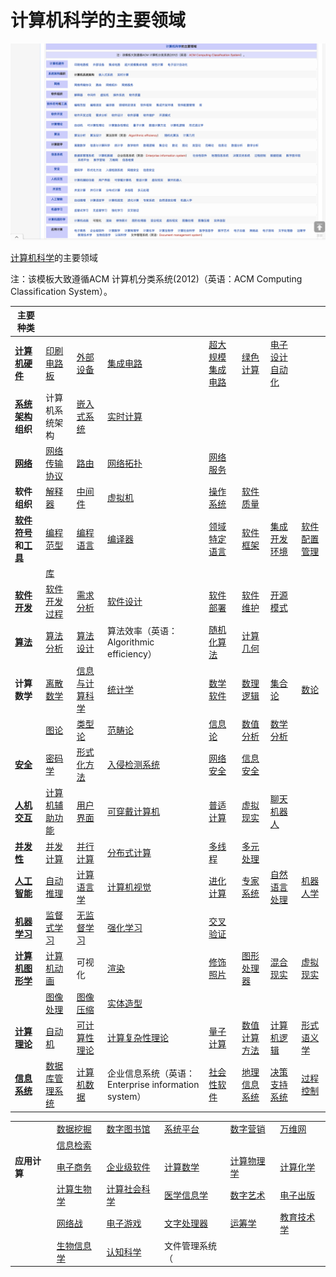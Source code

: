 # 计算机科学的主要领域

![](../../Assets/Pics/Screen%20Shot%202021-12-22%20at%203.21.14%20PM.png)


[计算机科学](https://www.wanweibaike.net/wiki-%E8%AE%A1%E7%AE%97%E6%9C%BA%E7%A7%91%E5%AD%A6 "计算机科学")的主要领域 

注：该模板大致遵循ACM 计算机分类系统(2012)（英语：ACM Computing Classification System）。

| **主要种类**                                                 |                                                              |                                                              |                                                              |                                                              |                                                              |                                                              |                                                              |
| ------------------------------------------------------------ | ------------------------------------------------------------ | ------------------------------------------------------------ | ------------------------------------------------------------ | ------------------------------------------------------------ | ------------------------------------------------------------ | ------------------------------------------------------------ | ------------------------------------------------------------ |
| **[计算机硬件](https://www.wanweibaike.net/wiki-%E8%AE%A1%E7%AE%97%E6%9C%BA%E7%A1%AC%E4%BB%B6 "计算机硬件")** | [印刷电路板](https://www.wanweibaike.net/wiki-%E5%8D%B0%E5%88%B7%E7%94%B5%E8%B7%AF%E6%9D%BF "印刷电路板") | [外部设备](https://www.wanweibaike.net/wiki-%E5%A4%96%E9%83%A8%E8%AE%BE%E5%A4%87 "外部设备") | [集成电路](https://www.wanweibaike.net/wiki-%E9%9B%86%E6%88%90%E7%94%B5%E8%B7%AF "集成电路") | [超大规模集成电路](https://www.wanweibaike.net/wiki-%E8%B6%85%E5%A4%A7%E8%A7%84%E6%A8%A1%E9%9B%86%E6%88%90%E7%94%B5%E8%B7%AF "超大规模集成电路") | [绿色计算](https://www.wanweibaike.net/wiki-%E7%BB%BF%E8%89%B2%E8%AE%A1%E7%AE%97 "绿色计算") | [电子设计自动化](https://www.wanweibaike.net/wiki-%E9%9B%BB%E5%AD%90%E8%A8%AD%E8%A8%88%E8%87%AA%E5%8B%95%E5%8C%96 "电子设计自动化") |                                                              |
| **[系统架构](https://www.wanweibaike.net/wiki-%E7%B3%BB%E7%BB%9F%E6%9E%B6%E6%9E%84 "系统架构")组织** | 计算机系统架构                                               | [嵌入式系统](https://www.wanweibaike.net/wiki-%E5%B5%8C%E5%85%A5%E5%BC%8F%E7%B3%BB%E7%BB%9F "嵌入式系统") | [实时计算](https://www.wanweibaike.net/wiki-%E5%AE%9E%E6%97%B6%E8%AE%A1%E7%AE%97 "实时计算") |                                                              |                                                              |                                                              |                                                              |
| **[网络](https://www.wanweibaike.net/wiki-%E8%AE%A1%E7%AE%97%E6%9C%BA%E7%BD%91%E7%BB%9C "计算机网络")** | [网络传输协议](https://www.wanweibaike.net/wiki-%E7%BD%91%E7%BB%9C%E4%BC%A0%E8%BE%93%E5%8D%8F%E8%AE%AE "网络传输协议") | [路由](https://www.wanweibaike.net/wiki-%E8%B7%AF%E7%94%B1 "路由") | [网络拓扑](https://www.wanweibaike.net/wiki-%E7%BD%91%E7%BB%9C%E6%8B%93%E6%89%91 "网络拓扑") | [网络服务](https://www.wanweibaike.net/wiki-%E7%BD%91%E7%BB%9C%E6%9C%8D%E5%8A%A1 "网络服务") |                                                              |                                                              |                                                              |
| **软件组织**                                                 | [解释器](https://www.wanweibaike.net/wiki-%E7%9B%B4%E8%AD%AF%E5%99%A8 "解释器") | [中间件](https://www.wanweibaike.net/wiki-%E4%B8%AD%E9%97%B4%E4%BB%B6 "中间件") | [虚拟机](https://www.wanweibaike.net/wiki-%E8%99%9B%E6%93%AC%E6%A9%9F%E5%99%A8 "虚拟机") | [操作系统](https://www.wanweibaike.net/wiki-%E6%93%8D%E4%BD%9C%E7%B3%BB%E7%BB%9F "操作系统") | [软件质量](https://www.wanweibaike.net/wiki-%E8%BD%AF%E4%BB%B6%E8%B4%A8%E9%87%8F "软件质量") |                                                              |                                                              |
| **[软件符号](https://www.wanweibaike.net/wiki-%E7%A8%8B%E5%BC%8F%E8%AA%9E%E8%A8%80%E7%90%86%E8%AB%96 "编程语言理论")和[工具](https://www.wanweibaike.net/wiki-%E8%BD%AF%E4%BB%B6%E5%BC%80%E5%8F%91%E5%B7%A5%E5%85%B7 "软件开发工具")** | [编程范型](https://www.wanweibaike.net/wiki-%E7%BC%96%E7%A8%8B%E8%8C%83%E5%9E%8B "编程范型") | [编程语言](https://www.wanweibaike.net/wiki-%E7%BC%96%E7%A8%8B%E8%AF%AD%E8%A8%80 "编程语言") | [编译器](https://www.wanweibaike.net/wiki-%E7%B7%A8%E8%AD%AF%E5%99%A8 "编译器") | [领域特定语言](https://www.wanweibaike.net/wiki-%E9%A2%86%E5%9F%9F%E7%89%B9%E5%AE%9A%E8%AF%AD%E8%A8%80 "领域特定语言") | [软件框架](https://www.wanweibaike.net/wiki-%E8%BB%9F%E9%AB%94%E6%A1%86%E6%9E%B6 "软件框架") | [集成开发环境](https://www.wanweibaike.net/wiki-%E9%9B%86%E6%88%90%E5%BC%80%E5%8F%91%E7%8E%AF%E5%A2%83 "集成开发环境") | [软件配置管理](https://www.wanweibaike.net/wiki-%E8%BD%AF%E4%BB%B6%E9%85%8D%E7%BD%AE%E7%AE%A1%E7%90%86 "软件配置管理") |
|                                                              | [库](https://www.wanweibaike.net/wiki-%E5%87%BD%E5%BC%8F%E5%BA%AB "库") |                                                              |                                                              |                                                              |                                                              |                                                              |                                                              |
| **[软件开发](https://www.wanweibaike.net/wiki-%E8%BD%AF%E4%BB%B6%E5%BC%80%E5%8F%91 "软件开发")** | [软件开发过程](https://www.wanweibaike.net/wiki-%E8%BD%AF%E4%BB%B6%E5%BC%80%E5%8F%91%E8%BF%87%E7%A8%8B "软件开发过程") | [需求分析](https://www.wanweibaike.net/wiki-%E9%9C%80%E6%B1%82%E5%88%86%E6%9E%90 "需求分析") | [软件设计](https://www.wanweibaike.net/wiki-%E8%BD%AF%E4%BB%B6%E8%AE%BE%E8%AE%A1 "软件设计") | [软件部署](https://www.wanweibaike.net/wiki-%E8%BD%AF%E4%BB%B6%E9%83%A8%E7%BD%B2 "软件部署") | [软件维护](https://www.wanweibaike.net/wiki-%E8%BB%9F%E9%AB%94%E7%B6%AD%E8%AD%B7 "软件维护") | [开源模式](https://www.wanweibaike.net/wiki-%E5%BC%80%E6%BA%90%E8%BD%AF%E4%BB%B6 "开源软件") |                                                              |
| **[算法](https://www.wanweibaike.net/wiki-%E7%AE%97%E6%B3%95 "算法")** | [算法分析](https://www.wanweibaike.net/wiki-%E7%AE%97%E6%B3%95%E5%88%86%E6%9E%90 "算法分析") | [算法设计](https://www.wanweibaike.net/wiki-%E7%AE%97%E6%B3%95%E8%AE%BE%E8%AE%A1 "算法设计") | 算法效率（英语：Algorithmic efficiency）                     | [随机化算法](https://www.wanweibaike.net/wiki-%E9%9A%8F%E6%9C%BA%E5%8C%96%E7%AE%97%E6%B3%95 "随机化算法") | [计算几何](https://www.wanweibaike.net/wiki-%E8%AE%A1%E7%AE%97%E5%87%A0%E4%BD%95 "计算几何") |                                                              |                                                              |
| **计算数学**                                                 | [离散数学](https://www.wanweibaike.net/wiki-%E7%A6%BB%E6%95%A3%E6%95%B0%E5%AD%A6 "离散数学") | [信息与计算科学](https://www.wanweibaike.net/wiki-%E4%BF%A1%E6%81%AF%E4%B8%8E%E8%AE%A1%E7%AE%97%E7%A7%91%E5%AD%A6 "信息与计算科学") | [统计学](https://www.wanweibaike.net/wiki-%E7%BB%9F%E8%AE%A1%E5%AD%A6 "统计学") | [数学软件](https://www.wanweibaike.net/wiki-%E6%95%B0%E5%AD%A6%E8%BD%AF%E4%BB%B6 "数学软件") | [数理逻辑](https://www.wanweibaike.net/wiki-%E6%95%B0%E7%90%86%E9%80%BB%E8%BE%91 "数理逻辑") | [集合论](https://www.wanweibaike.net/wiki-%E9%9B%86%E5%90%88%E8%AE%BA "集合论") | [数论](https://www.wanweibaike.net/wiki-%E6%95%B0%E8%AE%BA "数论") |
|                                                              | [图论](https://www.wanweibaike.net/wiki-%E5%9B%BE%E8%AE%BA "图论") | [类型论](https://www.wanweibaike.net/wiki-%E7%B1%BB%E5%9E%8B%E8%AE%BA "类型论") | [范畴论](https://www.wanweibaike.net/wiki-%E8%8C%83%E7%95%B4%E8%AE%BA "范畴论") | [信息论](https://www.wanweibaike.net/wiki-%E4%BF%A1%E6%81%AF%E8%AE%BA "信息论") | [数值分析](https://www.wanweibaike.net/wiki-%E6%95%B0%E5%80%BC%E5%88%86%E6%9E%90 "数值分析") | [数学分析](https://www.wanweibaike.net/wiki-%E6%95%B0%E5%AD%A6%E5%88%86%E6%9E%90 "数学分析") |                                                              |
| **[安全](https://www.wanweibaike.net/wiki-%E8%AE%A1%E7%AE%97%E6%9C%BA%E5%AE%89%E5%85%A8 "计算机安全")** | [密码学](https://www.wanweibaike.net/wiki-%E5%AF%86%E7%A0%81%E5%AD%A6 "密码学") | [形式化方法](https://www.wanweibaike.net/wiki-%E5%BD%A2%E5%BC%8F%E5%8C%96%E6%96%B9%E6%B3%95 "形式化方法") | [入侵检测系统](https://www.wanweibaike.net/wiki-%E5%85%A5%E4%BE%B5%E6%A3%80%E6%B5%8B%E7%B3%BB%E7%BB%9F "入侵检测系统") | [网络安全](https://www.wanweibaike.net/wiki-%E7%BD%91%E7%BB%9C%E5%AE%89%E5%85%A8 "网络安全") | [信息安全](https://www.wanweibaike.net/wiki-%E4%BF%A1%E6%81%AF%E5%AE%89%E5%85%A8 "信息安全") |                                                              |                                                              |
| **[人机交互](https://www.wanweibaike.net/wiki-%E4%BA%BA%E6%9C%BA%E4%BA%A4%E4%BA%92 "人机交互")** | [计算机辅助功能](https://www.wanweibaike.net/wiki-%E8%AE%A1%E7%AE%97%E6%9C%BA%E8%BE%85%E5%8A%A9%E5%8A%9F%E8%83%BD "计算机辅助功能") | [用户界面](https://www.wanweibaike.net/wiki-%E7%94%A8%E6%88%B7%E7%95%8C%E9%9D%A2 "用户界面") | [可穿戴计算机](https://www.wanweibaike.net/wiki-%E5%8F%AF%E7%A9%BF%E6%88%B4%E8%AE%A1%E7%AE%97%E6%9C%BA "可穿戴计算机") | [普适计算](https://www.wanweibaike.net/wiki-%E6%99%AE%E9%80%82%E8%AE%A1%E7%AE%97 "普适计算") | [虚拟现实](https://www.wanweibaike.net/wiki-%E8%99%9A%E6%8B%9F%E7%8E%B0%E5%AE%9E "虚拟现实") | [聊天机器人](https://www.wanweibaike.net/wiki-%E8%81%8A%E5%A4%A9%E6%A9%9F%E5%99%A8%E4%BA%BA "聊天机器人") |                                                              |
| **[并发性](https://www.wanweibaike.net/wiki-%E5%B9%B6%E5%8F%91%E6%80%A7 "并发性")** | [并发计算](https://www.wanweibaike.net/wiki-%E5%B9%B6%E5%8F%91%E8%AE%A1%E7%AE%97 "并发计算") | [并行计算](https://www.wanweibaike.net/wiki-%E5%B9%B6%E8%A1%8C%E8%AE%A1%E7%AE%97 "并行计算") | [分布式计算](https://www.wanweibaike.net/wiki-%E5%88%86%E5%B8%83%E5%BC%8F%E8%AE%A1%E7%AE%97 "分布式计算") | [多线程](https://www.wanweibaike.net/wiki-%E5%A4%9A%E7%BA%BF%E7%A8%8B "多线程") | [多元处理](https://www.wanweibaike.net/wiki-%E5%A4%9A%E5%85%83%E8%99%95%E7%90%86 "多元处理") |                                                              |                                                              |
| **[人工智能](https://www.wanweibaike.net/wiki-%E4%BA%BA%E5%B7%A5%E6%99%BA%E8%83%BD "人工智能")** | [自动推理](https://www.wanweibaike.net/wiki-%E8%87%AA%E5%8A%A8%E6%8E%A8%E7%90%86 "自动推理") | [计算语言学](https://www.wanweibaike.net/wiki-%E8%AE%A1%E7%AE%97%E8%AF%AD%E8%A8%80%E5%AD%A6 "计算语言学") | [计算机视觉](https://www.wanweibaike.net/wiki-%E8%AE%A1%E7%AE%97%E6%9C%BA%E8%A7%86%E8%A7%89 "计算机视觉") | [进化计算](https://www.wanweibaike.net/wiki-%E8%BF%9B%E5%8C%96%E8%AE%A1%E7%AE%97 "进化计算") | [专家系统](https://www.wanweibaike.net/wiki-%E4%B8%93%E5%AE%B6%E7%B3%BB%E7%BB%9F "专家系统") | [自然语言处理](https://www.wanweibaike.net/wiki-%E8%87%AA%E7%84%B6%E8%AF%AD%E8%A8%80%E5%A4%84%E7%90%86 "自然语言处理") | [机器人学](https://www.wanweibaike.net/wiki-%E6%9C%BA%E5%99%A8%E4%BA%BA%E5%AD%A6 "机器人学") |
| **[机器学习](https://www.wanweibaike.net/wiki-%E6%9C%BA%E5%99%A8%E5%AD%A6%E4%B9%A0 "机器学习")** | [监督式学习](https://www.wanweibaike.net/wiki-%E7%9B%A3%E7%9D%A3%E5%BC%8F%E5%AD%B8%E7%BF%92 "监督式学习") | [无监督学习](https://www.wanweibaike.net/wiki-%E7%84%A1%E7%9B%A3%E7%9D%A3%E5%AD%B8%E7%BF%92 "无监督学习") | [强化学习](https://www.wanweibaike.net/wiki-%E5%BC%BA%E5%8C%96%E5%AD%A6%E4%B9%A0 "强化学习") | [交叉验证](https://www.wanweibaike.net/wiki-%E4%BA%A4%E5%8F%89%E9%A9%97%E8%AD%89 "交叉验证") |                                                              |                                                              |                                                              |
| **[计算机图形学](https://www.wanweibaike.net/wiki-%E8%AE%A1%E7%AE%97%E6%9C%BA%E5%9B%BE%E5%BD%A2%E5%AD%A6 "计算机图形学")** | [计算机动画](https://www.wanweibaike.net/wiki-%E8%AE%A1%E7%AE%97%E6%9C%BA%E5%8A%A8%E7%94%BB "计算机动画") | 可视化                                                       | [渲染](https://www.wanweibaike.net/wiki-%E6%B8%B2%E6%9F%93 "渲染") | [修饰照片](https://www.wanweibaike.net/wiki-%E4%BF%AE%E9%A3%BE%E7%85%A7%E7%89%87 "修饰照片") | [图形处理器](https://www.wanweibaike.net/wiki-%E5%9C%96%E5%BD%A2%E8%99%95%E7%90%86%E5%99%A8 "图形处理器") | [混合现实](https://www.wanweibaike.net/wiki-%E6%B7%B7%E5%90%88%E7%8E%B0%E5%AE%9E "混合现实") | [虚拟现实](https://www.wanweibaike.net/wiki-%E8%99%9A%E6%8B%9F%E7%8E%B0%E5%AE%9E "虚拟现实") |
|                                                              | [图像处理](https://www.wanweibaike.net/wiki-%E5%9B%BE%E5%83%8F%E5%A4%84%E7%90%86 "图像处理") | [图像压缩](https://www.wanweibaike.net/wiki-%E5%9B%BE%E5%83%8F%E5%8E%8B%E7%BC%A9 "图像压缩") | [实体造型](https://www.wanweibaike.net/wiki-%E5%AE%9E%E4%BD%93%E9%80%A0%E5%9E%8B "实体造型") |                                                              |                                                              |                                                              |                                                              |
| **[计算理论](https://www.wanweibaike.net/wiki-%E8%AE%A1%E7%AE%97%E7%90%86%E8%AE%BA "计算理论")** | [自动机](https://www.wanweibaike.net/wiki-%E8%87%AA%E5%8A%A8%E6%9C%BA "自动机") | [可计算性理论](https://www.wanweibaike.net/wiki-%E5%8F%AF%E8%AE%A1%E7%AE%97%E6%80%A7 "可计算性") | [计算复杂性理论](https://www.wanweibaike.net/wiki-%E8%AE%A1%E7%AE%97%E5%A4%8D%E6%9D%82%E6%80%A7%E7%90%86%E8%AE%BA "计算复杂性理论") | [量子计算](https://www.wanweibaike.net/wiki-%E9%87%8F%E5%AD%90%E8%AE%A1%E7%AE%97 "量子计算") | [数值计算方法](https://www.wanweibaike.net/wiki-%E6%95%B0%E5%80%BC%E8%AE%A1%E7%AE%97%E6%96%B9%E6%B3%95 "数值计算方法") | [计算机逻辑](https://www.wanweibaike.net/wiki-%E8%AE%A1%E7%AE%97%E6%9C%BA%E9%80%BB%E8%BE%91 "计算机逻辑") | [形式语义学](https://www.wanweibaike.net/wiki-%E5%BD%A2%E5%BC%8F%E8%AF%AD%E4%B9%89%E5%AD%A6 "形式语义学") |
| **[信息系统](https://www.wanweibaike.net/wiki-%E4%BF%A1%E6%81%AF%E7%B3%BB%E7%BB%9F "信息系统")** | [数据库管理系统](https://www.wanweibaike.net/wiki-%E6%95%B0%E6%8D%AE%E5%BA%93%E7%AE%A1%E7%90%86%E7%B3%BB%E7%BB%9F "数据库管理系统") | [计算机数据](https://www.wanweibaike.net/wiki-%E9%9B%BB%E8%85%A6%E6%95%B8%E6%93%9A%E5%AD%98%E8%B2%AF%E5%99%A8 "计算机数据存贮器") | 企业信息系统（英语：Enterprise information system）          | [社会性软件](https://www.wanweibaike.net/wiki-%E7%A4%BE%E4%BC%9A%E6%80%A7%E8%BD%AF%E4%BB%B6 "社会性软件") | [地理信息系统](https://www.wanweibaike.net/wiki-%E5%9C%B0%E7%90%86%E4%BF%A1%E6%81%AF%E7%B3%BB%E7%BB%9F "地理信息系统") | [决策支持系统](https://www.wanweibaike.net/wiki-%E5%86%B3%E7%AD%96%E6%94%AF%E6%8C%81%E7%B3%BB%E7%BB%9F "决策支持系统") | [过程控制](https://www.wanweibaike.net/wiki-%E8%BF%87%E7%A8%8B%E6%8E%A7%E5%88%B6 "过程控制") |

|              |                                                              |                                                              |                                                              |                                                              |                                                              |
| ------------ | ------------------------------------------------------------ | ------------------------------------------------------------ | ------------------------------------------------------------ | ------------------------------------------------------------ | ------------------------------------------------------------ |
|              | [数据挖掘](https://www.wanweibaike.net/wiki-%E6%95%B0%E6%8D%AE%E6%8C%96%E6%8E%98 "数据挖掘") | [数字图书馆](https://www.wanweibaike.net/wiki-%E6%95%B8%E4%BD%8D%E5%9C%96%E6%9B%B8%E9%A4%A8 "数字图书馆") | [系统平台](https://www.wanweibaike.net/wiki-%E7%B3%BB%E7%BB%9F%E5%B9%B3%E5%8F%B0 "系统平台") | [数字营销](https://www.wanweibaike.net/wiki-%E6%95%B8%E4%BD%8D%E8%A1%8C%E9%8A%B7 "数字营销") | [万维网](https://www.wanweibaike.net/wiki-%E4%B8%87%E7%BB%B4%E7%BD%91 "万维网") |
|              | [信息检索](https://www.wanweibaike.net/wiki-%E4%BF%A1%E6%81%AF%E6%AA%A2%E7%B4%A2 "信息检索") |                                                              |                                                              |                                                              |                                                              |
| **应用计算** | [电子商务](https://www.wanweibaike.net/wiki-%E7%94%B5%E5%AD%90%E5%95%86%E5%8A%A1 "电子商务") | [企业级软件](https://www.wanweibaike.net/wiki-%E4%BC%81%E4%B8%9A%E7%BA%A7%E8%BD%AF%E4%BB%B6 "企业级软件") | [计算数学](https://www.wanweibaike.net/wiki-%E8%AE%A1%E7%AE%97%E6%95%B0%E5%AD%A6 "计算数学") | [计算物理学](https://www.wanweibaike.net/wiki-%E8%AE%A1%E7%AE%97%E7%89%A9%E7%90%86%E5%AD%A6 "计算物理学") | [计算化学](https://www.wanweibaike.net/wiki-%E8%AE%A1%E7%AE%97%E5%8C%96%E5%AD%A6 "计算化学") |
|              | [计算生物学](https://www.wanweibaike.net/wiki-%E8%AE%A1%E7%AE%97%E7%94%9F%E7%89%A9%E5%AD%A6 "计算生物学") | [计算社会科学](https://www.wanweibaike.net/wiki-%E8%A8%88%E7%AE%97%E7%A4%BE%E6%9C%83%E7%A7%91%E5%AD%B8 "计算社会科学") | [医学信息学](https://www.wanweibaike.net/wiki-%E5%8C%BB%E5%AD%A6%E4%BF%A1%E6%81%AF%E5%AD%A6 "医学信息学") | [数字艺术](https://www.wanweibaike.net/wiki-%E6%95%B0%E5%AD%97%E8%89%BA%E6%9C%AF "数字艺术") | [电子出版](https://www.wanweibaike.net/wiki-%E9%9B%BB%E5%AD%90%E5%87%BA%E7%89%88 "电子出版") |
|              | [网络战](https://www.wanweibaike.net/wiki-%E7%B6%B2%E7%B5%A1%E6%88%B0 "网络战") | [电子游戏](https://www.wanweibaike.net/wiki-%E7%94%B5%E5%AD%90%E6%B8%B8%E6%88%8F "电子游戏") | [文字处理器](https://www.wanweibaike.net/wiki-%E6%96%87%E5%AD%97%E5%A4%84%E7%90%86%E5%99%A8 "文字处理器") | [运筹学](https://www.wanweibaike.net/wiki-%E9%81%8B%E7%B1%8C%E5%AD%B8 "运筹学") | [教育技术学](https://www.wanweibaike.net/wiki-%E6%95%99%E8%82%B2%E6%8A%80%E6%9C%AF%E5%AD%A6 "教育技术学") |
|              | [生物信息学](https://www.wanweibaike.net/wiki-%E7%94%9F%E7%89%A9%E4%BF%A1%E6%81%AF%E5%AD%A6 "生物信息学") | [认知科学](https://www.wanweibaike.net/wiki-%E8%AE%A4%E7%9F%A5%E7%A7%91%E5%AD%A6 "认知科学") | 文件管理系统（                                               |                                                              |                                                              |
